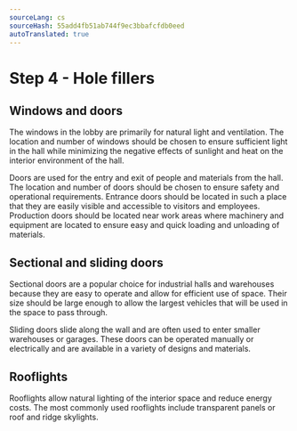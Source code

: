 ```yaml
---
sourceLang: cs
sourceHash: 55add4fb51ab744f9ec3bbafcfdb0eed
autoTranslated: true
---
```



# Step 4 - Hole fillers

## Windows and doors
The windows in the lobby are primarily for natural light and ventilation. The location and number of windows should be chosen to ensure sufficient light in the hall while minimizing the negative effects of sunlight and heat on the interior environment of the hall.

Doors are used for the entry and exit of people and materials from the hall. The location and number of doors should be chosen to ensure safety and operational requirements. Entrance doors should be located in such a place that they are easily visible and accessible to visitors and employees. Production doors should be located near work areas where machinery and equipment are located to ensure easy and quick loading and unloading of materials.

## Sectional and sliding doors
Sectional doors are a popular choice for industrial halls and warehouses because they are easy to operate and allow for efficient use of space. Their size should be large enough to allow the largest vehicles that will be used in the space to pass through.

Sliding doors slide along the wall and are often used to enter smaller warehouses or garages. These doors can be operated manually or electrically and are available in a variety of designs and materials.

## Rooflights
Rooflights allow natural lighting of the interior space and reduce energy costs. The most commonly used rooflights include transparent panels or roof and ridge skylights.
